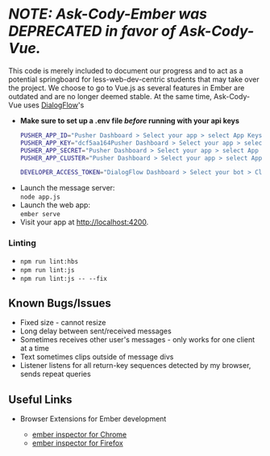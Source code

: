 # ***NOTE: Ask-Cody-Ember was DEPRECATED in favor of Ask-Cody-Vue.***

This code is merely included to document our progress and to act as a potential springboard for less-web-dev-centric students that may take over the project. We choose to go to Vue.js as several features in Ember are outdated and are no longer deemed stable. At the same time, Ask-Cody-Vue uses [DialogFlow]'s 

* __Make sure to set up a .env file _before_ running with your api keys__
    ```bash
    PUSHER_APP_ID="Pusher Dashboard > Select your app > select App Keys > COPY APP_ID OVER ALL OF THE TEXT IN THESE QUOTES"  
    PUSHER_APP_KEY="dcf5aa164Pusher Dashboard > Select your app > select App Keys > COPY KEY OVER ALL OF THE TEXT IN THESE QUOTES"
    PUSHER_APP_SECRET="Pusher Dashboard > Select your app > select App Keys > COPY SECRET OVER ALL OF THE TEXT IN THESE QUOTES"
    PUSHER_APP_CLUSTER="Pusher Dashboard > Select your app > select App Keys > COPY CLUSTER OVER ALL OF THE TEXT IN THESE QUOTES"

    DEVELOPER_ACCESS_TOKEN="DialogFlow Dashboard > Select your bot > Click Gear > COPY API KEYS (V1) - DEVELOPER ACCESS TOKEN OVER ALL OF THE TEXT IN THESE QUOTES"
    ```
* Launch the message server:  
    `node app.js`
* Launch the web app:  
    `ember serve`
* Visit your app at [http://localhost:4200](http://localhost:4200).

### Linting

* `npm run lint:hbs`
* `npm run lint:js`
* `npm run lint:js -- --fix`

## Known Bugs/Issues

* Fixed size - cannot resize
* Long delay between sent/received messages
* Sometimes receives other user's messages - only works for one client at a time
* Text sometimes clips outside of message divs
* Listener listens for all return-key sequences detected by my browser, sends repeat queries

## Useful Links
* Browser Extensions for Ember development
  * [ember inspector for Chrome](https://chrome.google.com/webstore/detail/ember-inspector/bmdblncegkenkacieihfhpjfppoconhi)
  * [ember inspector for Firefox](https://addons.mozilla.org/en-US/firefox/addon/ember-inspector/)


  [DialogFlow]: https://www.dialogflow.com